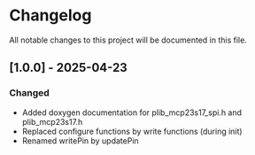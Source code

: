 # Changelog

All notable changes to this project will be documented in this file.

## [1.0.0] - 2025-04-23
### Changed
- Added doxygen documentation for plib_mcp23s17_spi.h and plib_mcp23s17.h
- Replaced configure functions by write functions (during init)
- Renamed writePin by updatePin